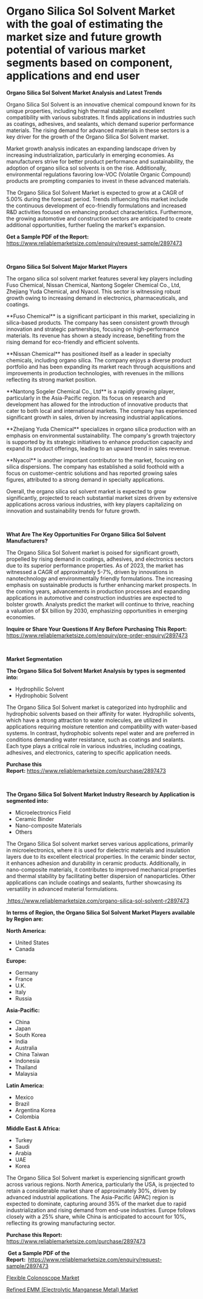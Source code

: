 <p><h1>Organo Silica Sol Solvent Market with the goal of estimating the market size and future growth potential of various market segments based on component, applications and end user</h1></p><p><strong>Organo Silica Sol Solvent Market Analysis and Latest Trends</strong></p>
<p><p>Organo Silica Sol Solvent is an innovative chemical compound known for its unique properties, including high thermal stability and excellent compatibility with various substrates. It finds applications in industries such as coatings, adhesives, and sealants, which demand superior performance materials. The rising demand for advanced materials in these sectors is a key driver for the growth of the Organo Silica Sol Solvent market.</p><p>Market growth analysis indicates an expanding landscape driven by increasing industrialization, particularly in emerging economies. As manufacturers strive for better product performance and sustainability, the adoption of organo silica sol solvents is on the rise. Additionally, environmental regulations favoring low-VOC (Volatile Organic Compound) products are prompting companies to invest in these advanced materials.</p><p>The Organo Silica Sol Solvent Market is expected to grow at a CAGR of 5.00% during the forecast period. Trends influencing this market include the continuous development of eco-friendly formulations and increased R&D activities focused on enhancing product characteristics. Furthermore, the growing automotive and construction sectors are anticipated to create additional opportunities, further fueling the market's expansion.</p></p>
<p><strong>Get a Sample PDF of the Report:&nbsp;</strong> <a href="https://www.reliablemarketsize.com/enquiry/request-sample/2897473?utm_campaign=2041&utm_medium=2&utm_source=Github&utm_content=ia&utm_term=15032025&utm_id=organo-silica-sol-solvent">https://www.reliablemarketsize.com/enquiry/request-sample/2897473</a></p>
<p>&nbsp;</p>
<p><strong>Organo Silica Sol Solvent Major Market Players</strong></p>
<p><p>The organo silica sol solvent market features several key players including Fuso Chemical, Nissan Chemical, Nantong Sogeler Chemical Co., Ltd, Zhejiang Yuda Chemical, and Nyacol. This sector is witnessing robust growth owing to increasing demand in electronics, pharmaceuticals, and coatings.</p><p>**Fuso Chemical** is a significant participant in this market, specializing in silica-based products. The company has seen consistent growth through innovation and strategic partnerships, focusing on high-performance materials. Its revenue has shown a steady increase, benefiting from the rising demand for eco-friendly and efficient solvents.</p><p>**Nissan Chemical** has positioned itself as a leader in specialty chemicals, including organo silica. The company enjoys a diverse product portfolio and has been expanding its market reach through acquisitions and improvements in production technologies, with revenues in the millions reflecting its strong market position.</p><p>**Nantong Sogeler Chemical Co., Ltd** is a rapidly growing player, particularly in the Asia-Pacific region. Its focus on research and development has allowed for the introduction of innovative products that cater to both local and international markets. The company has experienced significant growth in sales, driven by increasing industrial applications.</p><p>**Zhejiang Yuda Chemical** specializes in organo silica production with an emphasis on environmental sustainability. The company's growth trajectory is supported by its strategic initiatives to enhance production capacity and expand its product offerings, leading to an upward trend in sales revenue.</p><p>**Nyacol** is another important contributor to the market, focusing on silica dispersions. The company has established a solid foothold with a focus on customer-centric solutions and has reported growing sales figures, attributed to a strong demand in specialty applications.</p><p>Overall, the organo silica sol solvent market is expected to grow significantly, projected to reach substantial market sizes driven by extensive applications across various industries, with key players capitalizing on innovation and sustainability trends for future growth.</p></p>
<p>&nbsp;</p>
<p><strong>What Are The Key Opportunities For Organo Silica Sol Solvent Manufacturers?</strong></p>
<p><p>The Organo Silica Sol Solvent market is poised for significant growth, propelled by rising demand in coatings, adhesives, and electronics sectors due to its superior performance properties. As of 2023, the market has witnessed a CAGR of approximately 5-7%, driven by innovations in nanotechnology and environmentally friendly formulations. The increasing emphasis on sustainable products is further enhancing market prospects. In the coming years, advancements in production processes and expanding applications in automotive and construction industries are expected to bolster growth. Analysts predict the market will continue to thrive, reaching a valuation of $X billion by 2030, emphasizing opportunities in emerging economies.</p></p>
<p><strong>Inquire or Share Your Questions If Any Before Purchasing This Report:</strong> <a href="https://www.reliablemarketsize.com/enquiry/pre-order-enquiry/2897473?utm_campaign=2041&utm_medium=2&utm_source=Github&utm_content=ia&utm_term=15032025&utm_id=organo-silica-sol-solvent">https://www.reliablemarketsize.com/enquiry/pre-order-enquiry/2897473</a></p>
<p>&nbsp;</p>
<p><strong>Market Segmentation</strong></p>
<p><strong>The Organo Silica Sol Solvent Market Analysis by types is segmented into:</strong></p>
<p><ul><li>Hydrophilic Solvent</li><li>Hydrophobic Solvent</li></ul></p>
<p><p>The Organo Silica Sol Solvent market is categorized into hydrophilic and hydrophobic solvents based on their affinity for water. Hydrophilic solvents, which have a strong attraction to water molecules, are utilized in applications requiring moisture retention and compatibility with water-based systems. In contrast, hydrophobic solvents repel water and are preferred in conditions demanding water resistance, such as coatings and sealants. Each type plays a critical role in various industries, including coatings, adhesives, and electronics, catering to specific application needs.</p></p>
<p><strong>Purchase this Report:&nbsp;</strong><a href="https://www.reliablemarketsize.com/purchase/2897473?utm_campaign=2041&utm_medium=2&utm_source=Github&utm_content=ia&utm_term=15032025&utm_id=organo-silica-sol-solvent">https://www.reliablemarketsize.com/purchase/2897473</a></p>
<p>&nbsp;</p>
<p><strong>The Organo Silica Sol Solvent Market Industry Research by Application is segmented into:</strong></p>
<p><ul><li>Microelectronics Field</li><li>Ceramic Binder</li><li>Nano-composite Materials</li><li>Others</li></ul></p>
<p><p>The Organo Silica Sol solvent market serves various applications, primarily in microelectronics, where it is used for dielectric materials and insulation layers due to its excellent electrical properties. In the ceramic binder sector, it enhances adhesion and durability in ceramic products. Additionally, in nano-composite materials, it contributes to improved mechanical properties and thermal stability by facilitating better dispersion of nanoparticles. Other applications can include coatings and sealants, further showcasing its versatility in advanced material formulations.</p></p>
<p><a href="https://www.reliablemarketsize.com/organo-silica-sol-solvent-r2897473?utm_campaign=2041&utm_medium=2&utm_source=Github&utm_content=ia&utm_term=15032025&utm_id=organo-silica-sol-solvent">&nbsp;https://www.reliablemarketsize.com/organo-silica-sol-solvent-r2897473</a></p>
<p><strong>In terms of Region, the Organo Silica Sol Solvent Market Players available by Region are:</strong></p>
<p>
    <p> <strong> North America: </strong>
        <ul>
            <li>United States</li>
            <li>Canada</li>
        </ul>
        </p> 
    <p> <strong> Europe: </strong>
        <ul>
            <li>Germany</li>
            <li>France</li>
            <li>U.K.</li>
            <li>Italy</li>
            <li>Russia</li>
        </ul>
        </p> 
    <p> <strong> Asia-Pacific: </strong>
        <ul>
            <li>China</li>
            <li>Japan</li>
            <li>South Korea</li>
            <li>India</li>
            <li>Australia</li>
            <li>China Taiwan</li>
            <li>Indonesia</li>
            <li>Thailand</li>
            <li>Malaysia</li>
        </ul>
        </p> 
    <p> <strong> Latin America: </strong>
        <ul>
            <li>Mexico</li>
            <li>Brazil</li>
            <li>Argentina Korea</li>
            <li>Colombia</li>
        </ul>
        </p> 
    <p> <strong> Middle East & Africa: </strong>
        <ul>
            <li>Turkey</li>
            <li>Saudi</li>
            <li>Arabia</li>
            <li>UAE</li>
            <li>Korea</li>
        </ul>
    </p>
    </p>
<p><p>The Organo Silica Sol Solvent market is experiencing significant growth across various regions. North America, particularly the USA, is projected to retain a considerable market share of approximately 30%, driven by advanced industrial applications. The Asia-Pacific (APAC) region is expected to dominate, capturing around 35% of the market due to rapid industrialization and rising demand from end-use industries. Europe follows closely with a 25% share, while China is anticipated to account for 10%, reflecting its growing manufacturing sector.</p></p>
<p><strong>Purchase this Report: </strong><a href="https://www.reliablemarketsize.com/purchase/2897473?utm_campaign=2041&utm_medium=2&utm_source=Github&utm_content=ia&utm_term=15032025&utm_id=organo-silica-sol-solvent">https://www.reliablemarketsize.com/purchase/2897473</a></p>
<p>&nbsp;<strong>Get a Sample PDF of the Report:&nbsp;&nbsp;</strong><a href="https://www.reliablemarketsize.com/enquiry/request-sample/2897473?utm_campaign=2041&utm_medium=2&utm_source=Github&utm_content=ia&utm_term=15032025&utm_id=organo-silica-sol-solvent">https://www.reliablemarketsize.com/enquiry/request-sample/2897473</a></p>
<p><strong></strong></p>
<p><p><a href="https://github.com/irfadac/Market-Research-Report-List-5/blob/main/flexible-colonoscope-market.md?utm_campaign=2041&utm_medium=2&utm_source=Github&utm_content=ia&utm_term=15032025&utm_id=organo-silica-sol-solvent">Flexible Colonoscope Market</a></p><p><a href="https://github.com/ashepherd82/Market-Research-Report-List-7/blob/main/refined-emm-electrolytic-manganese-metal-market.md?utm_campaign=2041&utm_medium=2&utm_source=Github&utm_content=ia&utm_term=15032025&utm_id=organo-silica-sol-solvent">Refined EMM (Electrolytic Manganese Metal) Market</a></p></p>